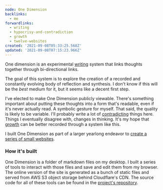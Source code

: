 ```yaml
---
node: One Dimension
backlinks:
  - me
forwardlinks:
  - writing
  - hypocrisy-and-contradiction
  - growth
  - twelve-websites
created: '2021-09-08T05:33:25.568Z'
updated: '2021-09-08T07:15:23.966Z'
---
```

One dimension is an experimental [writing](writing.md) system that links thoughts together through bi-directional links.  

The goal of this system is to explore the creation of a recorded and constantly evolving body of reflection and synthesis. I don't know if this will be the *best* medium for it, but it seems like a decent first step.

I've elected to make One Dimension publicly viewable. There's something important about putting these thoughts into a form that's readable, even if it's never actually read. A symbolic gesture for myself. That said, the quality is likely to be variable. I'll probably write a lot of [contradicting](hypocrisy-and-contradiction.md) things here. Things I eventually disagree with, changes in thinking. It's my hope that [growth](growth.md) can be better recorded through a system like this. 

I built One Dimension as part of a larger yearlong endeavor to [create a series of small websites](twelve-websites.md). 

### How it's built

One Dimension is a folder of markdown files on my desktop. I built a series of tools to interact with those files and save and edit them from my browser. The online version of the site is generated as a bunch of static files and served from AWS S3 object storage behind Cloudflare's CDN. The source code for all of these tools can be found in the [project's repository](https://github.com/cbroms/thoughts). 
